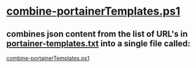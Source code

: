 #  [combine-portainerTemplates.ps1](combine-portainerTemplates.ps1)
## combines json content from the list of URL's in [portainer-templates.txt](portainer-templates.txt) into a single file called:
 [combine-portainerTemplates.ps1](combine-portainerTemplates.ps1)
